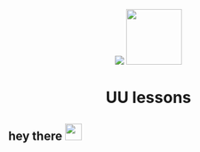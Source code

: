 <div id="header" align="center">
  <img src="https://mynickname.com/forumt4/NickIsReserved.gif" />
  <img src="https://i.giphy.com/media/v1.Y2lkPTc5MGI3NjExaHpiNGFhbHA0ZXppNXl2OTRlOW4xYmt5djhrMWx0bGtnYzUzN3ZxdiZlcD12MV9pbnRlcm5hbF9naWZfYnlfaWQmY3Q9Zw/4J9sNelyTpC9pJyjKx/giphy.gif" width="100"/>
</div>
<h1 align="center">
  UU lessons
</h1>
<h2>
  hey there
  <img src="https://media.giphy.com/media/hvRJCLFzcasrR4ia7z/giphy.gif" width="30px"/>
</h2>
